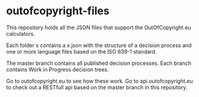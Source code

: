 outofcopyright-files
====================
This repository holds all the JSON files that support the OutOfCopyright.eu calculators. 

Each folder x contains a x.json with the structure of a decision process and one or more language files based on the ISO 639-1 standard.

The master branch contains all published decision processes. Each branch contains Work in Progress decision trees.

Go to outofcopyright.eu to see how these work.
Go to api.outofcopyright.eu to check out a RESTfull api based on the master branch in this repository.
